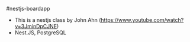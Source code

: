 #nestjs-boardapp

- This is a nestjs class by John Ahn (https://www.youtube.com/watch?v=3JminDpCJNE)
- Nest.JS, PostgreSQL
